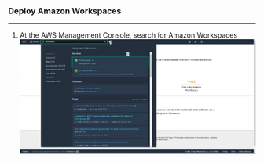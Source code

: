 ### Deploy Amazon Workspaces
---
1. At the AWS Management Console, search for Amazon Workspaces
![Deploy Amazon Workspace](../images/deploy-amazon-workspace-1.jpg)